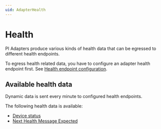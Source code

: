 ```yaml
---
uid: AdapterHealth
---
```


# Health

PI Adapters produce various kinds of health data that can be egressed to different health endpoints.

To egress health related data, you have to configure an adapter health endpoint first. See [Health endpoint configuration](xref:HealthEndpointConfiguration).

## Available health data

Dynamic data is sent every minute to configured health endpoints.

The following health data is available:

- [Device status](xref:DeviceStatus)
- [Next Health Message Expected](xref:NextHealthMessageExpected)

